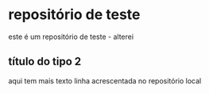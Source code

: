 # repositório de teste
este é um repositório de teste - alterei
## título do tipo 2
aqui tem mais texto
linha acrescentada no repositório local 
